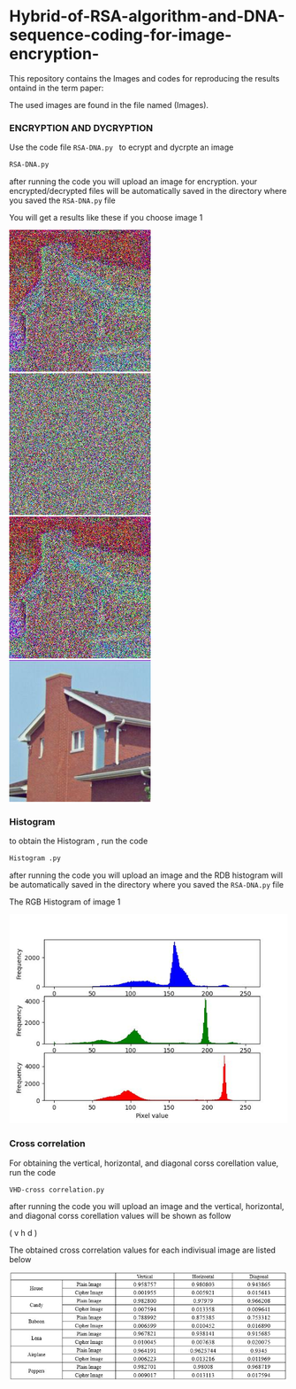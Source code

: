 # Hybrid-of-RSA-algorithm-and-DNA-sequence-coding-for-image-encryption-

This repository contains the Images and codes for reproducing the results ontaind in the term paper:


The used images are found in the file named (Images).


### ENCRYPTION AND DYCRYPTION   

Use the code file `RSA-DNA.py
` to ecrypt and dycrpte an image

```bash 
RSA-DNA.py
```
after running the code you will upload an image for encryption.
your encrypted/decrypted files will be automatically saved in the directory where you saved the `RSA-DNA.py` file

You will get a results like these if you choose image 1 


 ![](https://github.com/mamounlyes/Hybrid-of-RSA-algorithm-and-DNA-sequence-coding-for-image-encryption-/blob/272d6320e4a3320c94b097c19d39cf74b599c20e/1/encryptedRSA.jpg) ![](https://github.com/mamounlyes/Hybrid-of-RSA-algorithm-and-DNA-sequence-coding-for-image-encryption-/blob/272d6320e4a3320c94b097c19d39cf74b599c20e/1/encryptedDNA.jpg) ![](https://github.com/mamounlyes/Hybrid-of-RSA-algorithm-and-DNA-sequence-coding-for-image-encryption-/blob/272d6320e4a3320c94b097c19d39cf74b599c20e/1/decryptedDNA.jpg)
 ![](https://github.com/mamounlyes/Hybrid-of-RSA-algorithm-and-DNA-sequence-coding-for-image-encryption-/blob/272d6320e4a3320c94b097c19d39cf74b599c20e/1/decryptedRSA.jpg)

### Histogram 

to obtain the Histogram , run the code 
```bash 
Histogram .py
```
after running the code you will upload an image and the RDB histogram will be automatically saved in the directory where you saved the `RSA-DNA.py` file

The RGB Histogram of image 1 

![](https://github.com/mamounlyes/Hybrid-of-RSA-algorithm-and-DNA-sequence-coding-for-image-encryption-/blob/010dea8d3b7906c7af0ae8637fba0a48d5023573/1/RGB%20Histogram.jpg)

### Cross correlation 

For obtaining the vertical, horizontal, and diagonal corss corellation value, run the code 

```bash 
VHD-cross correlation.py
```
after running the code you will upload an image and the vertical, horizontal, and diagonal corss corellation values will be shown as follow 

( v h d )

The obtained cross correlation values for each indivisual image are listed below 

![](https://github.com/mamounlyes/Hybrid-of-RSA-algorithm-and-DNA-sequence-coding-for-image-encryption-/blob/010dea8d3b7906c7af0ae8637fba0a48d5023573/1/CCV.jpg)

